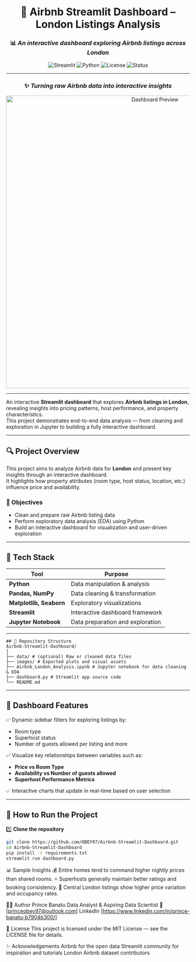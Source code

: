 <div align="center">

# 🏡 **Airbnb Streamlit Dashboard – London Listings Analysis**

### 📊 *An interactive dashboard exploring Airbnb listings across London*

![Streamlit](https://img.shields.io/badge/Built%20with-Streamlit-FF4B4B?logo=streamlit)
![Python](https://img.shields.io/badge/Python-3.9%2B-blue?logo=python)
![License](https://img.shields.io/badge/License-MIT-green)
![Status](https://img.shields.io/badge/Project%20Status-Active-success)

---
### ✨ *Turning raw Airbnb data into interactive insights*

<img src="images/dashboard_preview" alt="Dashboard Preview" width="800"/>

</div>

---

An interactive **Streamlit dashboard** that explores **Airbnb listings in London**, revealing insights into pricing patterns, host performance, and property characteristics.  
This project demonstrates end-to-end data analysis — from cleaning and exploration in Jupyter to building a fully interactive dashboard.

---

## 🔍 Project Overview
This project aims to analyze Airbnb data for **London** and present key insights through an interactive dashboard.  
It highlights how property attributes (room type, host status, location, etc.) influence price and availability.

### 🎯 Objectives
- Clean and prepare raw Airbnb listing data  
- Perform exploratory data analysis (EDA) using Python  
- Build an interactive dashboard for visualization and user-driven exploration  

---

## 🧠 Tech Stack
| Tool | Purpose |
|------|----------|
| **Python** | Data manipulation & analysis |
| **Pandas, NumPy** | Data cleaning & transformation |
| **Matplotlib, Seaborn** | Exploratory visualizations |
| **Streamlit** | Interactive dashboard framework |
| **Jupyter Notebook** | Data preparation and exploration |

---
```
## 📂 Repository Structure
Airbnb-Streamlit-Dashboard/
│
├── data/ # (optional) Raw or cleaned data files
├── images/ # Exported plots and visual assets
├── Airbnb_London_Analysis.ipynb # Jupyter notebook for data cleaning & EDA
├── dashboard.py # Streamlit app source code
└── README.md
```
---

## 🧭 Dashboard Features
✅ Dynamic sidebar filters for exploring listings by:
- Room type  
- Superhost status  
- Number of guests allowed per listing and more  

✅ Visualize key relationships between variables such as:
- **Price vs Room Type**  
- **Availability vs Number of guests allowed**  
- **Superhost Performance Metrics**  

✅ Interactive charts that update in real-time based on user selection

---

## 🚀 How to Run the Project

1️⃣ **Clone the repository**
```bash
git clone https://github.com/OBEY97/Airbnb-Streamlit-Dashboard.git
cd Airbnb-Streamlit-Dashboard
pip install -r requirements.txt
streamlit run dashboard.py

```

📊 Sample Insights
💰 Entire homes tend to command higher nightly prices than shared rooms.
⭐ Superhosts generally maintain better ratings and booking consistency.
📍 Central London listings show higher price variation and occupancy rates.


🧑‍💻 Author
Prince Banatu
Data Analyst & Aspiring Data Scientist
📧 [princeobey97@outlook.com]
LinkedIn [https://www.linkedin.com/in/prince-banatu-b7904b300/]


📄 License
This project is licensed under the MIT License — see the LICENSE file for details.


✨ Acknowledgements
Airbnb for the open data
Streamlit community for inspiration and tutorials
London Airbnb dataset contributors
